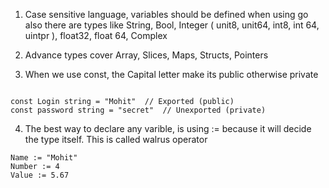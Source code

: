 1. Case sensitive language, variables should be defined when using go also there are types like String, Bool, Integer ( unit8, unit64, int8, int 64, uintpr ), float32, float 64, Complex

2. Advance types cover Array, Slices, Maps, Structs, Pointers

3. When we use const, the Capital letter make its public otherwise private

```

const Login string = "Mohit"  // Exported (public)
const password string = "secret"  // Unexported (private)

```

4. The best way to declare any varible, is using := because it will decide the type itself. This is called walrus operator

```
Name := "Mohit"
Number := 4
Value := 5.67
```